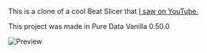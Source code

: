 This is a clone of a cool Beat Slicer that [I saw on YouTube.](https://www.youtube.com/watch?v=wHlGwO8TZRA)

This project was made in Pure Data Vanilla 0.50.0

![Preview](https://i.imgur.com/S9yRXgT.png)
